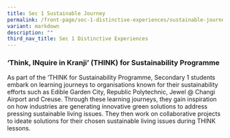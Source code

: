 ```yaml
---
title: Sec 1 Sustainable Journey
permalink: /front-page/sec-1-distinctive-experiences/sustainable-journey/
variant: markdown
description: ""
third_nav_title: Sec 1 Distinctive Experiences
---
```

### ‘Think, INquire in Kranji’ (THINK) for Sustainability Programme

As part of the ‘THINK for Sustainability Programme, Secondary 1 students embark on learning journeys to organisations known for their sustainability efforts such as Edible Garden City, Republic Polytechnic, Jewel @ Changi Airport and Creuse. Through these learning journeys, they gain inspiration on how industries are generating innovative green solutions to address pressing sustainable living issues. They then work on collaborative projects to ideate solutions for their chosen sustainable living issues during THINK lessons.

